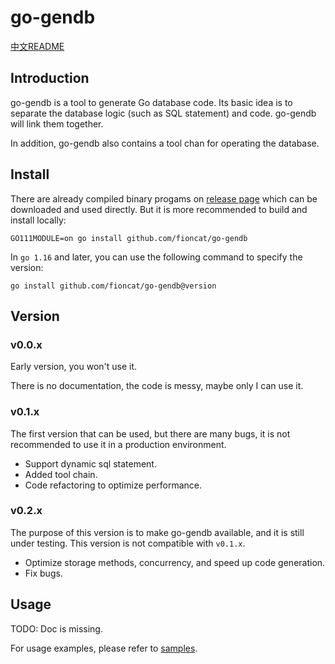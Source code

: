 # go-gendb

[中文README](README_zh.md)

## Introduction

go-gendb is a tool to generate Go database code. Its basic idea is to separate the database logic (such as SQL statement) and code. go-gendb will link them together.

In addition, go-gendb also contains a tool chan for operating the database.

## Install

There are already compiled binary progams on [release page](https://github.com/fioncat/go-gendb/releases) which can be downloaded and used directly. But it is more recommended to build and install locally:

```text
GO111MODULE=on go install github.com/fioncat/go-gendb
```

In `go 1.16` and later, you can use the following command to specify the version:

```text
go install github.com/fioncat/go-gendb@version
```

## Version

### v0.0.x

Early version, you won't use it.

There is no documentation, the code is messy, maybe only I can use it.

### v0.1.x

The first version that can be used, but there are many bugs, it is not recommended to use it in a production environment.

- Support dynamic sql statement.
- Added tool chain.
- Code refactoring to optimize performance.

### v0.2.x

The purpose of this version is to make go-gendb available, and it is still under testing. This version is not compatible with `v0.1.x`.

- Optimize storage methods, concurrency, and speed up code generation.
- Fix bugs.

## Usage

TODO: Doc is missing.	

For usage examples, please refer to [samples](samples).

